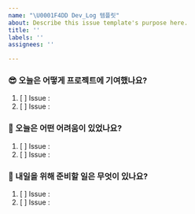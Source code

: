 ```yaml
---
name: "\U0001F4DD Dev_Log 템플릿"
about: Describe this issue template's purpose here.
title: ''
labels: ''
assignees: ''

---
```


### 😎 오늘은 어떻게 프로젝트에 기여했나요?
1. [ ] Issue :
2. [ ] Issue :

### 🤤 오늘은 어떤 어려움이 있었나요?
1. [ ] Issue :
2. [ ] Issue :

### 🤪 내일을 위해 준비할 일은 무엇이 있나요?
1. [ ] Issue :
2. [ ] Issue :
